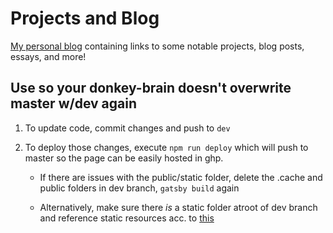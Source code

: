 # Projects and Blog

[My personal blog](https://murphypone.github.io/) containing links to some notable projects, blog posts, essays, and more!

## Use so your donkey-brain doesn't overwrite master w/dev again

1. To update code, commit changes and push to `dev`
2. To deploy those changes, execute `npm run deploy` which will push to master so the page can be easily hosted in ghp.

    - If there are issues with the public/static folder, delete the .cache and public folders in dev branch, `gatsby build` again
    
    - Alternatively, make sure there _is_ a static folder atroot of dev branch and reference static resources acc. to [this](https://www.gatsbyjs.org/docs/static-folder/)
